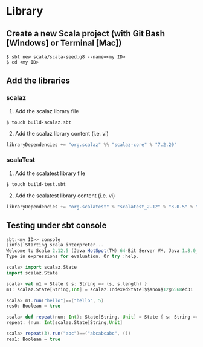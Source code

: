 # Library

## Create a new Scala project (with Git Bash [Windows] or Terminal [Mac])

```shell
$ sbt new scala/scala-seed.g8 --name=<my ID>
$ cd <my ID>
```

## Add the libraries

### scalaz

1. Add the scalaz library file

```shell
$ touch build-scalaz.sbt
```

2.  Add the scalaz library content (i.e. vi)

```scala
libraryDependencies += "org.scalaz" %% "scalaz-core" % "7.2.20"
```

### scalaTest

1. Add the scalatest library file

```shell
$ touch build-test.sbt
```

2.  Add the scalatest library content (i.e. vi)

```scala
libraryDependencies += "org.scalatest" % "scalatest_2.12" % "3.0.5" % "test"
```

## Testing under sbt console

```scala
sbt:<my ID>> console
[info] Starting scala interpreter...
Welcome to Scala 2.12.5 (Java HotSpot(TM) 64-Bit Server VM, Java 1.8.0_151).
Type in expressions for evaluation. Or try :help.

scala> import scalaz.State
import scalaz.State

scala> val m1 = State { s: String => (s, s.length) }
m1: scalaz.State[String,Int] = scalaz.IndexedStateT$$anon$12@5568ed31

scala> m1.run("hello")==("hello", 5)
res0: Boolean = true

scala> def repeat(num: Int): State[String, Unit] = State { s: String => (s * num, ()) }
repeat: (num: Int)scalaz.State[String,Unit]

scala> repeat(3).run("abc")==("abcabcabc", ())
res1: Boolean = true

```



